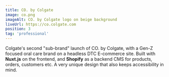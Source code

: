 ```yaml
---
title: CO. by Colgate
image: co.png
imageAlt: CO. by Colgate logo on beige background
liveUrl: https://co.colgate.com
position: 3
tag: 'professional'
---
```

Colgate's second "sub-brand" launch of CO. by Colgate, with a Gen-Z focused oral care brand on a headless DTC E-commerce site. Built with **Nuxt.js** on the frontend, and **Shopify** as a backend CMS for products, orders, customers etc. A very unique design that also keeps accessibility in mind.
